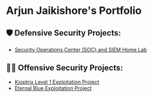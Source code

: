 <h1> Arjun Jaikishore's Portfolio </h1>

<h2>🛡️ Defensive Security Projects:</h2>

  - [Security Operations Center (SOC) and SIEM Home Lab](https://github.com/arjunjaikishore/SOC-SIEM-AzureHomeLab)

<h2>👨‍💻 Offensive Security Projects:</h2>

  - [Kioptrix Level 1 Exploitation Project](https://github.com/arjunjaikishore/KioptrixExploitationLab)
  - [Eternal Blue Exploitation Project](https://github.com/arjunjaikishore/EternalBlueExploitation)

<!--

Here are some ideas to get you started:

- 🔭 I’m currently working on ...
- 🌱 I’m currently learning ...
- 👯 I’m looking to collaborate on ...
- 🤔 I’m looking for help with ...
- 💬 Ask me about ...
- 📫 How to reach me: ...
- 😄 Pronouns: ...
- ⚡ Fun fact: ...
-->
